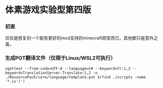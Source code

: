 # 体素游戏实验型第四版

### 初衷
仅仅是想复刻一个能有更好的mod支持的minecraft原型而已，其他都只是意外之喜。

### 生成POT翻译文件（仅限于Linux/WSL2可执行）
```xgettext --from-code=UTF-8 --language=C# --keyword=Tr:1,2 --keyword=TranslationServer.Translate:1,2 -o ./ResourcePack/core/language/template.pot $(find ./scripts -name '*.cs')')```
